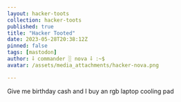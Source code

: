 ```yaml
---
layout: hacker-toots
collection: hacker-toots
published: true
title: "Hacker Tooted"
date: 2023-05-28T20:38:12Z
pinned: false
tags: [mastodon]
author: ⸸ commander ░ nova ⸸ :~$
avatar: /assets/media_attachments/hacker-nova.png

---
```


<p>Give me birthday cash and I buy an rgb laptop cooling pad</p>


